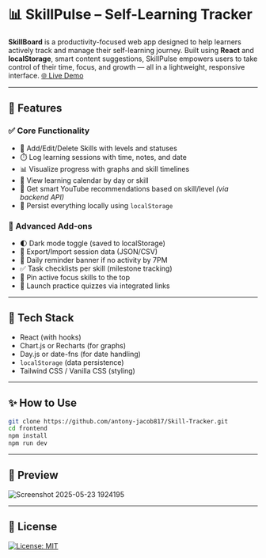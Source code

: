 # 📊 SkillPulse – Self-Learning Tracker

**SkillBoard** is a productivity-focused web app designed to help learners actively track and manage their self-learning journey. Built using **React** and **localStorage**, smart content suggestions, SkillPulse empowers users to take control of their time, focus, and growth — all in a lightweight, responsive interface.
[🌐 Live Demo](https://kalendo-rho.vercel.app/)

---

## 🚀 Features

### ✅ Core Functionality
- 📌 Add/Edit/Delete Skills with levels and statuses
- ⏱️ Log learning sessions with time, notes, and date
- 📊 Visualize progress with graphs and skill timelines
- 📆 View learning calendar by day or skill
- 🔗 Get smart YouTube recommendations based on skill/level *(via backend API)*
- 💾 Persist everything locally using `localStorage`

### 🧰 Advanced Add-ons
- 🌓 Dark mode toggle (saved to localStorage)
- 🔁 Export/Import session data (JSON/CSV)
- 🔔 Daily reminder banner if no activity by 7PM
- ✅ Task checklists per skill (milestone tracking)
- 📌 Pin active focus skills to the top
- 🧪 Launch practice quizzes via integrated links

---

## 🧱 Tech Stack
- React (with hooks)
- Chart.js or Recharts (for graphs)
- Day.js or date-fns (for date handling)
- `localStorage` (data persistence)
- Tailwind CSS / Vanilla CSS (styling)

---

## ✨ How to Use
```bash
git clone https://github.com/antony-jacob817/Skill-Tracker.git
cd frontend
npm install
npm run dev
```

---

## 📸 Preview
![Screenshot 2025-05-23 1924195](https://github.com/user-attachments/assets/9f84abee-54c4-4625-b2a4-b5584ed3b187)

---

## 📄 License

[![License: MIT](https://img.shields.io/badge/License-MIT-yellow.svg)](https://opensource.org/licenses/MIT)
